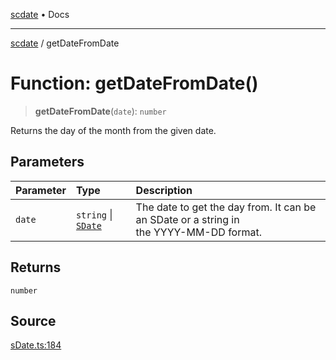 [scdate](../README.md) • Docs

---

[scdate](../README.md) / getDateFromDate

# Function: getDateFromDate()

> **getDateFromDate**(`date`): `number`

Returns the day of the month from the given date.

## Parameters

| Parameter | Type                                       | Description                                                                                 |
| :-------- | :----------------------------------------- | :------------------------------------------------------------------------------------------ |
| `date`    | `string` \| [`SDate`](../classes/SDate.md) | The date to get the day from. It can be an SDate or a string in<br />the YYYY-MM-DD format. |

## Returns

`number`

## Source

[sDate.ts:184](https://github.com/ericvera/scdate/blob/98b214c4aab6f5cdb39bc8c115252b89b40ce8a7/src/sDate.ts#L184)
